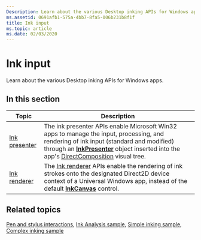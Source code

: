 ```yaml
---
Description: Learn about the various Desktop inking APIs for Windows apps.
ms.assetid: 0691afb1-575a-4bb7-8fa5-006b231b8f1f
title: Ink input
ms.topic: article
ms.date: 02/03/2020
---
```


# Ink input

Learn about the various Desktop inking APIs for Windows apps.

## In this section

| Topic | Description |
|---|---|
| [Ink presenter](ink-presenter.md)<br/> | The ink presenter APIs enable Microsoft Win32 apps to manage the input, processing, and rendering of ink input (standard and modified) through an [**InkPresenter**](/uwp/api/Windows.UI.Input.Inking.InkPresenter) object inserted into the app's [DirectComposition](../directcomp/directcomposition-portal.md) visual tree.<br/> |
| [Ink renderer](ink-renderer.md)<br/>   | The [Ink renderer](ink-renderer.md) APIs enable the rendering of ink strokes onto the designated Direct2D device context of a Universal Windows app, instead of the default [**InkCanvas**](/uwp/api/Windows.UI.Xaml.Controls.InkCanvas) control.<br/>                                                                        |

## Related topics

[Pen and stylus interactions](/windows/uwp/design/input/pen-and-stylus-interactions), [Ink Analysis sample](/samples/microsoft/windows-universal-samples/inkanalysis/), [Simple inking sample](/samples/microsoft/windows-universal-samples/simpleink/), [Complex inking sample](/samples/microsoft/windows-universal-samples/complexink/)